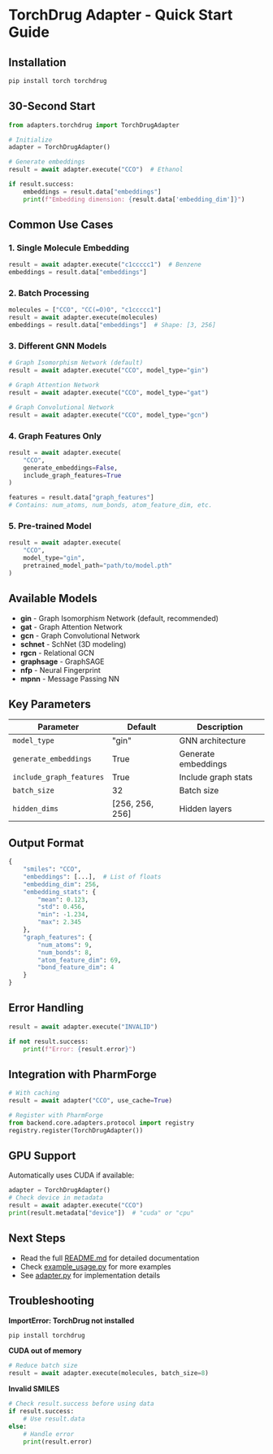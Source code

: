 # TorchDrug Adapter - Quick Start Guide

## Installation

```bash
pip install torch torchdrug
```

## 30-Second Start

```python
from adapters.torchdrug import TorchDrugAdapter

# Initialize
adapter = TorchDrugAdapter()

# Generate embeddings
result = await adapter.execute("CCO")  # Ethanol

if result.success:
    embeddings = result.data["embeddings"]
    print(f"Embedding dimension: {result.data['embedding_dim']}")
```

## Common Use Cases

### 1. Single Molecule Embedding

```python
result = await adapter.execute("c1ccccc1")  # Benzene
embeddings = result.data["embeddings"]
```

### 2. Batch Processing

```python
molecules = ["CCO", "CC(=O)O", "c1ccccc1"]
result = await adapter.execute(molecules)
embeddings = result.data["embeddings"]  # Shape: [3, 256]
```

### 3. Different GNN Models

```python
# Graph Isomorphism Network (default)
result = await adapter.execute("CCO", model_type="gin")

# Graph Attention Network
result = await adapter.execute("CCO", model_type="gat")

# Graph Convolutional Network
result = await adapter.execute("CCO", model_type="gcn")
```

### 4. Graph Features Only

```python
result = await adapter.execute(
    "CCO",
    generate_embeddings=False,
    include_graph_features=True
)

features = result.data["graph_features"]
# Contains: num_atoms, num_bonds, atom_feature_dim, etc.
```

### 5. Pre-trained Model

```python
result = await adapter.execute(
    "CCO",
    model_type="gin",
    pretrained_model_path="path/to/model.pth"
)
```

## Available Models

- **gin** - Graph Isomorphism Network (default, recommended)
- **gat** - Graph Attention Network
- **gcn** - Graph Convolutional Network
- **schnet** - SchNet (3D modeling)
- **rgcn** - Relational GCN
- **graphsage** - GraphSAGE
- **nfp** - Neural Fingerprint
- **mpnn** - Message Passing NN

## Key Parameters

| Parameter | Default | Description |
|-----------|---------|-------------|
| `model_type` | "gin" | GNN architecture |
| `generate_embeddings` | True | Generate embeddings |
| `include_graph_features` | True | Include graph stats |
| `batch_size` | 32 | Batch size |
| `hidden_dims` | [256, 256, 256] | Hidden layers |

## Output Format

```python
{
    "smiles": "CCO",
    "embeddings": [...],  # List of floats
    "embedding_dim": 256,
    "embedding_stats": {
        "mean": 0.123,
        "std": 0.456,
        "min": -1.234,
        "max": 2.345
    },
    "graph_features": {
        "num_atoms": 9,
        "num_bonds": 8,
        "atom_feature_dim": 69,
        "bond_feature_dim": 4
    }
}
```

## Error Handling

```python
result = await adapter.execute("INVALID")

if not result.success:
    print(f"Error: {result.error}")
```

## Integration with PharmForge

```python
# With caching
result = await adapter("CCO", use_cache=True)

# Register with PharmForge
from backend.core.adapters.protocol import registry
registry.register(TorchDrugAdapter())
```

## GPU Support

Automatically uses CUDA if available:

```python
adapter = TorchDrugAdapter()
# Check device in metadata
result = await adapter.execute("CCO")
print(result.metadata["device"])  # "cuda" or "cpu"
```

## Next Steps

- Read the full [README.md](README.md) for detailed documentation
- Check [example_usage.py](example_usage.py) for more examples
- See [adapter.py](adapter.py) for implementation details

## Troubleshooting

**ImportError: TorchDrug not installed**
```bash
pip install torchdrug
```

**CUDA out of memory**
```python
# Reduce batch size
result = await adapter.execute(molecules, batch_size=8)
```

**Invalid SMILES**
```python
# Check result.success before using data
if result.success:
    # Use result.data
else:
    # Handle error
    print(result.error)
```
